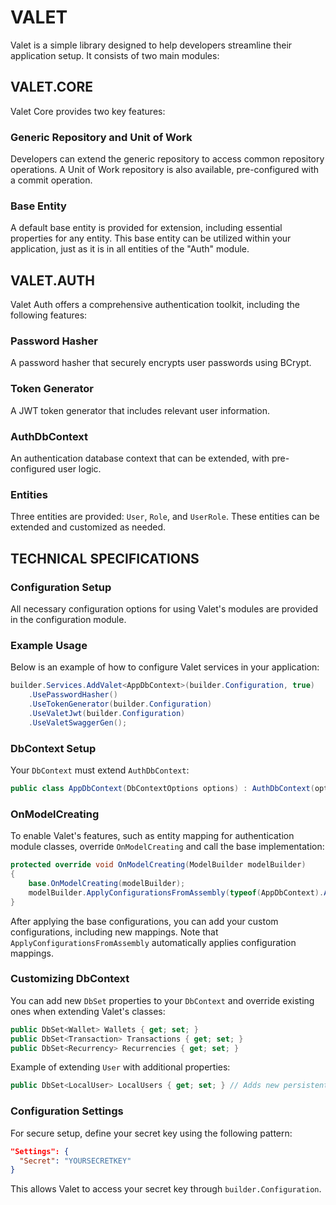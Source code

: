 # VALET

Valet is a simple library designed to help developers streamline their application setup. It consists of two main modules:

## VALET.CORE

Valet Core provides two key features:

### Generic Repository and Unit of Work
Developers can extend the generic repository to access common repository operations. A Unit of Work repository is also available, pre-configured with a commit operation.

### Base Entity
A default base entity is provided for extension, including essential properties for any entity. This base entity can be utilized within your application, just as it is in all entities of the "Auth" module.

## VALET.AUTH

Valet Auth offers a comprehensive authentication toolkit, including the following features:

### Password Hasher
A password hasher that securely encrypts user passwords using BCrypt.

### Token Generator
A JWT token generator that includes relevant user information.

### AuthDbContext
An authentication database context that can be extended, with pre-configured user logic.

### Entities
Three entities are provided: `User`, `Role`, and `UserRole`. These entities can be extended and customized as needed.

## TECHNICAL SPECIFICATIONS

### Configuration Setup
All necessary configuration options for using Valet's modules are provided in the configuration module.

### Example Usage
Below is an example of how to configure Valet services in your application:

```csharp
builder.Services.AddValet<AppDbContext>(builder.Configuration, true)
    .UsePasswordHasher()
    .UseTokenGenerator(builder.Configuration)
    .UseValetJwt(builder.Configuration)
    .UseValetSwaggerGen();
```

### DbContext Setup
Your `DbContext` must extend `AuthDbContext`:

```csharp
public class AppDbContext(DbContextOptions options) : AuthDbContext(options)
```

### OnModelCreating
To enable Valet's features, such as entity mapping for authentication module classes, override `OnModelCreating` and call the base implementation:

```csharp
protected override void OnModelCreating(ModelBuilder modelBuilder)
{
    base.OnModelCreating(modelBuilder);
    modelBuilder.ApplyConfigurationsFromAssembly(typeof(AppDbContext).Assembly);
}
```

After applying the base configurations, you can add your custom configurations, including new mappings. Note that `ApplyConfigurationsFromAssembly` automatically applies configuration mappings.

### Customizing DbContext
You can add new `DbSet` properties to your `DbContext` and override existing ones when extending Valet's classes:

```csharp
public DbSet<Wallet> Wallets { get; set; }
public DbSet<Transaction> Transactions { get; set; }
public DbSet<Recurrency> Recurrencies { get; set; }
```

Example of extending `User` with additional properties:

```csharp
public DbSet<LocalUser> LocalUsers { get; set; } // Adds new persistent properties
```

### Configuration Settings
For secure setup, define your secret key using the following pattern:

```json
"Settings": {
  "Secret": "YOURSECRETKEY"
}
```

This allows Valet to access your secret key through `builder.Configuration`.

